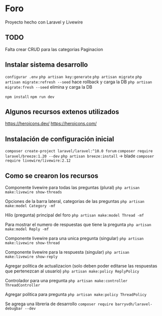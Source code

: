 # Foro
Proyecto hecho con Laravel y Livewire


## TODO
Falta crear CRUD para las categorias
Paginacion


## Instalar sistema desarrollo
``` configurar .env ```
``` php artisan key:generate ```
``` php artisan migrate ```
    ``` php artisan migrate:refresh --seed ```  hace rollback y carga la DB
    ``` php artisan migrate:fresh --seed ```  elimina y carga la DB
 
``` npm install ```
``` npm run dev ```


## Algunos recursos extenos utilizados
https://heroicons.dev/
https://heroicons.com/



## Instalación de configuración inicial

``` composer create-project laravel/laravel:^10.0 forum ```
``` composer require laravel/breeze:1.20 --dev ```
``` php artisan breeze:install ```  -> blade 
``` composer require livewire/livewire:2.12 ```





## Como se crearon los recursos

Componente livewire para todas las preguntas (plural)
``` php artisan make:livewire show-threads ```

Opciones de la barra lateral, categorias de las preguntas
``` php artisan make:model Category -mf ```

Hilo (pregunta) principal del foro
``` php artisan make:model Thread -mf ```

Para mostrar el numero de respuestas que tiene la pregunta
``` php artisan make:model Reply -mf ```

Componente livewire para una unica pregunta (singular)
``` php artisan make:livewire show-thread ```

Componente livewire para la respuesta (singular)
``` php artisan make:livewire show-reply ```

Agregar politica de actualizacion (solo deben poder editarse las respuestas que pertenezcan al usuario)
``` php artisan make:policy ReplyPolicy ```

Controlador para una pregunta
``` php artisan make:controller ThreadController ```

Agregar politica para pregunta
``` php artisan make:policy ThreadPolicy ```

Se agrega una libreria de desarrollo 
``` composer require barryvdh/laravel-debugbar --dev ```
